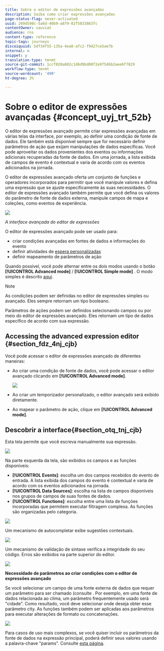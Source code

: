```yaml
---
title: Sobre o editor de expressões avançadas
description: Saiba como criar expressões avançadas
page-status-flag: never-activated
uuid: 269d590c-5a6d-40b9-a879-02f5033863fc
contentOwner: sauviat
audience: rns
content-type: reference
topic-tags: journeys
discoiquuid: 5df34f55-135a-4ea8-afc2-f9427ce5ae7b
internal: n
snippet: y
translation-type: tm+mt
source-git-commit: 1ccf020a882c1d6d9bd00f2e9f5d6b2aee6f7829
workflow-type: tm+mt
source-wordcount: '499'
ht-degree: 3%

---
```



# Sobre o editor de expressões avançadas {#concept_uyj_trt_52b}

O editor de expressões avançado permite criar expressões avançadas em várias telas da interface, por exemplo, ao definir uma condição de fonte de dados.
Ele também está disponível sempre que for necessário definir parâmetros de ação que exijam manipulações de dados específicas. Você pode aproveitar os dados provenientes dos eventos ou informações adicionais recuperadas da fonte de dados. Em uma jornada, a lista exibida de campos de evento é contextual e varia de acordo com os eventos adicionados na jornada.

O editor de expressões avançado oferta um conjunto de funções e operadores incorporados para permitir que você manipule valores e defina uma expressão que se ajuste especificamente às suas necessidades. O editor de expressões avançado também permite que você defina os valores do parâmetro de fonte de dados externa, manipule campos de mapa e coleções, como eventos de experiência.

![](../assets/journey65.png)

_A interface avançada do editor de expressões_

O editor de expressões avançado pode ser usado para:

* criar condições [](../building-journeys/condition-activity.md#about_condition) avançadas em fontes de dados e informações do evento
* definir atividades de [espera personalizadas](../building-journeys/wait-activity.md#custom)
* definir mapeamento de parâmetros de ação

Quando possível, você pode alternar entre os dois modos usando o botão **[!UICONTROL Advanced mode]** / **[!UICONTROL Simple mode]** . O modo simples é descrito [aqui](../building-journeys/condition-activity.md#about_condition).

>[!NOTE]
>
>As condições podem ser definidas no editor de expressões simples ou avançado. Eles sempre retornam um tipo booleano.
>
>Parâmetros de ações podem ser definidos selecionando campos ou por meio do editor de expressões avançado. Eles retornam um tipo de dados específico de acordo com sua expressão.

## Accessing the advanced expression editor {#section_fdz_4nj_cjb}

Você pode acessar o editor de expressões avançado de diferentes maneiras:

* Ao criar uma condição de fonte de dados, você pode acessar o editor avançado clicando em **[!UICONTROL Advanced mode]**.

   ![](../assets/journeyuc2_33.png)

* Ao criar um temporizador personalizado, o editor avançado será exibido diretamente.
* Ao mapear o parâmetro de ação, clique em **[!UICONTROL Advanced mode]**.

## Descobrir a interface{#section_otq_tnj_cjb}

Esta tela permite que você escreva manualmente sua expressão.

![](../assets/journey70.png)

Na parte esquerda da tela, são exibidos os campos e as funções disponíveis:

* **[!UICONTROL Events]**: escolha um dos campos recebidos do evento de entrada. A lista exibida dos campos do evento é contextual e varia de acordo com os eventos adicionados na jornada.
* **[!UICONTROL Data Sources]**: escolha na lista de campos disponíveis nos grupos de campos de suas fontes de dados.
* **[!UICONTROL Functions]**: escolha entre uma lista de funções incorporadas que permitem executar filtragem complexa. As funções são organizadas pelo categoria.

![](../assets/journey65.png)

Um mecanismo de autocompletar exibe sugestões contextuais.

![](../assets/journey68.png)

Um mecanismo de validação de sintaxe verifica a integridade do seu código. Erros são exibidos na parte superior do editor.

![](../assets/journey69.png)

**Necessidade de parâmetros ao criar condições com o editor de expressões avançado**

Se você selecionar um campo de uma fonte externa de dados que requer um parâmetro para ser chamado (consulte [](../datasource/external-data-sources.md). Por exemplo, em uma fonte de dados relacionada ao clima, um parâmetro frequentemente usado será &quot;cidade&quot;. Como resultado, você deve selecionar onde deseja obter esse parâmetro city. As funções também podem ser aplicadas aos parâmetros para executar alterações de formato ou concatenações.

![](../assets/journeyuc2_19.png)

Para casos de uso mais complexos, se você quiser incluir os parâmetros da fonte de dados na expressão principal, poderá definir seus valores usando a palavra-chave &quot;params&quot;. Consulte [esta página](../expression/field-references.md).
